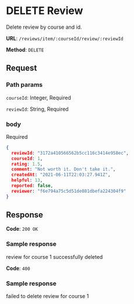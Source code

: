 # DELETE Review
Delete review by course and id.

**URL**: `/reviews/item/:courseId/review/:reviewId`

**Method**: `DELETE`

## Request ##
### Path params ###
`courseId`: Integer, Required

`reviewId`: String, Required
### body ###
Required
```json
{
  reviewId: "3172a410566562b5cc116c3414e958ec",
  courseId: 1,
  rating: 1.5,
  comment: "Not worth it. Don't take it.",
  createdAt: "2021-06-11T22:03:27.941Z",
  helpful: 13,
  reported: false,
  reviewer: "f6e794a75c5d51de081dbefa224304f9"
}
```

## Response ##
**Code**: `200 OK`

### Sample response ###
review for course 1 successfully deleted


**Code**: `400`
### Sample response ###
failed to delete review for course 1
